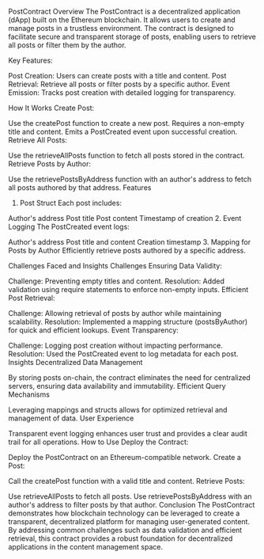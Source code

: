 PostContract
Overview
The PostContract is a decentralized application (dApp) built on the Ethereum blockchain. It allows users to create and manage posts in a trustless environment. The contract is designed to facilitate secure and transparent storage of posts, enabling users to retrieve all posts or filter them by the author.

Key Features:

Post Creation: Users can create posts with a title and content.
Post Retrieval: Retrieve all posts or filter posts by a specific author.
Event Emission: Tracks post creation with detailed logging for transparency.

How It Works
Create Post:

Use the createPost function to create a new post.
Requires a non-empty title and content.
Emits a PostCreated event upon successful creation.
Retrieve All Posts:

Use the retrieveAllPosts function to fetch all posts stored in the contract.
Retrieve Posts by Author:

Use the retrievePostsByAddress function with an author's address to fetch all posts authored by that address.
Features
1. Post Struct
Each post includes:

Author's address
Post title
Post content
Timestamp of creation
2. Event Logging
The PostCreated event logs:

Author's address
Post title and content
Creation timestamp
3. Mapping for Posts by Author
Efficiently retrieve posts authored by a specific address.

Challenges Faced and Insights
Challenges
Ensuring Data Validity:

Challenge: Preventing empty titles and content.
Resolution: Added validation using require statements to enforce non-empty inputs.
Efficient Post Retrieval:

Challenge: Allowing retrieval of posts by author while maintaining scalability.
Resolution: Implemented a mapping structure (postsByAuthor) for quick and efficient lookups.
Event Transparency:

Challenge: Logging post creation without impacting performance.
Resolution: Used the PostCreated event to log metadata for each post.
Insights
Decentralized Data Management

By storing posts on-chain, the contract eliminates the need for centralized servers, ensuring data availability and immutability.
Efficient Query Mechanisms

Leveraging mappings and structs allows for optimized retrieval and management of data.
User Experience

Transparent event logging enhances user trust and provides a clear audit trail for all operations.
How to Use
Deploy the Contract:

Deploy the PostContract on an Ethereum-compatible network.
Create a Post:

Call the createPost function with a valid title and content.
Retrieve Posts:

Use retrieveAllPosts to fetch all posts.
Use retrievePostsByAddress with an author's address to filter posts by that author.
Conclusion
The PostContract demonstrates how blockchain technology can be leveraged to create a transparent, decentralized platform for managing user-generated content. By addressing common challenges such as data validation and efficient retrieval, this contract provides a robust foundation for decentralized applications in the content management space.

